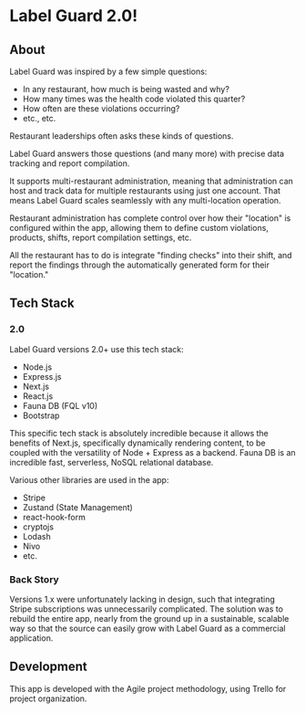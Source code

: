 # Label Guard 2.0!

## About

Label Guard was inspired by a few simple questions:

- In any restaurant, how much is being wasted and why?
- How many times was the health code violated this quarter?
- How often are these violations occurring?
- etc., etc.

Restaurant leaderships often asks these kinds of questions.

Label Guard answers those questions (and many more) with precise data tracking and report compilation.

It supports multi-restaurant administration, meaning that administration can host and track data for multiple restaurants using just one account. That means Label Guard scales seamlessly with any multi-location operation.

Restaurant administration has complete control over how their "location" is configured within the app, allowing them to define custom violations, products, shifts, report compilation settings, etc.

All the restaurant has to do is integrate "finding checks" into their shift, and report the findings through the automatically generated form for their "location."

## Tech Stack

### 2.0

Label Guard versions 2.0+ use this tech stack:

- Node.js
- Express.js
- Next.js
- React.js
- Fauna DB (FQL v10)
- Bootstrap

This specific tech stack is absolutely incredible because it allows the benefits of Next.js, specifically dynamically rendering content, to be coupled with the versatility of Node + Express as a backend. Fauna DB is an incredible fast, serverless, NoSQL relational database.

Various other libraries are used in the app:

- Stripe
- Zustand (State Management)
- react-hook-form
- cryptojs
- Lodash
- Nivo
- etc.

### Back Story

Versions 1.x were unfortunately lacking in design, such that integrating Stripe subscriptions was unnecessarily complicated. The solution was to rebuild the entire app, nearly from the ground up in a sustainable, scalable way so that the source can easily grow with Label Guard as a commercial application.

## Development

This app is developed with the Agile project methodology, using Trello for project organization.
